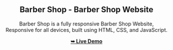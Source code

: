 <div align="center">
  


  <br />
  <br />
  
  

  <h2 align="center">Barber Shop - Barber Shop Website</h2>

  Barber Shop is a fully responsive Barber Shop Website, <br />Responsive for all devices, built using HTML, CSS, and JavaScript.

  <a href="https://codewithsamm.github.io/barber-shop/"><strong>➥ Live Demo</strong></a>

</div>
